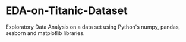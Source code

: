 # EDA-on-Titanic-Dataset
Exploratory Data Analysis on a data set using Python's numpy, pandas, seaborn and matplotlib libraries.
